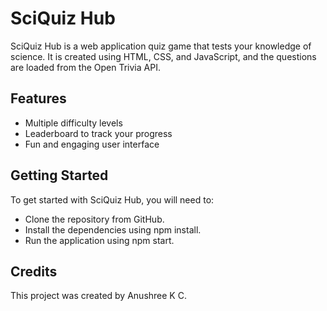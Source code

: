 # SciQuiz Hub
SciQuiz Hub is a web application quiz game that tests your knowledge of science. It is created using HTML, CSS, and JavaScript, and the questions are loaded from the Open Trivia API.

## Features
- Multiple difficulty levels
- Leaderboard to track your progress
- Fun and engaging user interface
## Getting Started
To get started with SciQuiz Hub, you will need to:

- Clone the repository from GitHub.
- Install the dependencies using npm install.
- Run the application using npm start.
## Credits
This project was created by Anushree K C.


